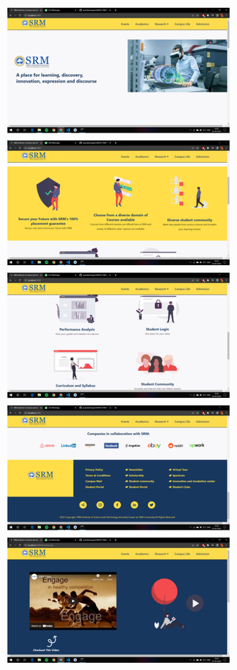 ![](https://github.com/aryanbhatnagar/SAMPLE-SRM-WEBSITE/blob/master/src/assets/Screenshot%20(249).png)

![](https://github.com/aryanbhatnagar/SAMPLE-SRM-WEBSITE/blob/master/src/assets/Screenshot%20(250).png)

![](https://github.com/aryanbhatnagar/SAMPLE-SRM-WEBSITE/blob/master/src/assets/Screenshot%20(251).png)

![](https://github.com/aryanbhatnagar/SAMPLE-SRM-WEBSITE/blob/master/src/assets/Screenshot%20(253).png)

![](https://github.com/aryanbhatnagar/SAMPLE-SRM-WEBSITE/blob/master/src/assets/Screenshot%20(254).png)
